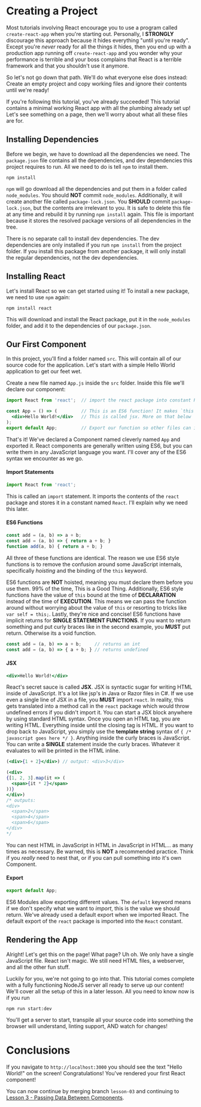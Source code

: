 # Creating a Project

Most tutorials involving React encourage you to use a program called
`create-react-app` when you're starting out. Personally, I **STRONGLY**
discourage this approach because it hides everything "until you're ready".
Except you're _never_ ready for all the things it hides, then you end up with
a production app running off `create-react-app` and you wonder why your
performance is terrible and your boss complains that React is a terrible
framework and that you shouldn't use it anymore.

So let's not go down that path. We'll do what everyone else does instead:
Create an empty project and copy working files and ignore their contents
until we're ready!

If you're following this tutorial, you've already succeeded! This tutorial
contains a minimal working React app with all the plumbing already set up!
Let's see something on a page, then we'll worry about what all these files
are for.

## Installing Dependencies

Before we begin, we have to download all the dependencies we need. The
`package.json` file contains all the dependencies, and dev dependencies this
project requires to run. All we need to do is tell `npm` to install them.

```
npm install
```

`npm` will go download all the dependencies and put them in a folder called
`node_modules`. You should **NOT** commit `node_modules`. Additionally, it
will create another file called `package-lock.json`. You **SHOULD** commit
`package-lock.json`, but the contents are irrelevant to you. It is safe to
delete this file at any time and rebuild it by running `npm install` again.
This file is important because it stores the resolved package versions of all
dependencies in the tree.

There is no separate call to install dev dependencies. The dev dependencies
are only installed if you run `npm install` from the project folder. If you
install this package from another package, it will only install the regular
dependencies, not the dev dependencies.

## Installing React

Let's install React so we can get started using it! To install a new package,
we need to use `npm` again:

```
npm install react
```

This will download and install the React package, put it in the
`node_modules` folder, and add it to the dependencies of our `package.json`.

## Our First Component

In this project, you'll find a folder named `src`. This will contain all of
our source code for the application. Let's start with a simple Hello World
application to get our feet wet.

Create a new file named `App.js` inside the `src` folder. Inside this file
we'll declare our component:

```jsx
import React from 'react';  // import the react package into constant React

const App = () => (         // This is an ES6 function! It makes `this` make sense
  <div>Hello World!</div>   // This is called jsx. More on that below
);
export default App;         // Export our function so other files can import it
```

That's it! We've declared a Component named cleverly named `App` and exported
it. React components are generally written using ES6, but you can write them
in any JavaScript language you want. I'll cover any of the ES6 syntax we
encounter as we go.

#### Import Statements

```jsx
import React from 'react';
```
This is called an `import` statement. It imports the contents of the `react`
package and stores it in a constant named `React`. I'll explain why we need
this later.

#### ES6 Functions

```jsx
const add = (a, b) => a + b;
const add = (a, b) => { return a + b; }
function add(a, b) { return a + b; }
```
All three of these functions are identical. The reason we use ES6 style
functions is to remove the confusion around some JavaScript internals,
specifically _hoisting_ and the binding of the `this` keyword.

ES6 functions are **NOT** hoisted, meaning you must declare them before you
use them. 99% of the time, This is a Good Thing. Additionally, ES6 style
functions have the value of `this` bound at the time of **DECLARATION**
instead of the time of **EXECUTION**. This means we can pass the function
around without worrying about the value of `this` or resorting to tricks like
`var self = this;`. Lastly, they're nice and concise! ES6 functions have
implicit returns for **SINGLE STATEMENT FUNCTIONS**. If you want to return
something and put curly braces like in the second example, you **MUST** put
return. Otherwise its a void function.

```jsx
const add = (a, b) => a + b;     // returns an int
const add = (a, b) => { a + b; } // returns undefined
```

#### JSX

```jsx
<div>Hello World!</div>
```

React's secret sauce is called **JSX**. JSX is syntactic sugar for writing
HTML inside of JavaScript. It's a lot like jsp's in Java or Razor files in
C#. If we use even a single line of JSX in a file, you **MUST** import
`react`. In reality, this gets translated into a method call in the `react`
package which would throw undefined errors if you didn't import it. You can
start a JSX block anywhere by using standard HTML syntax. Once you open an
HTML tag, you are writing HTML. Everything inside until the closing tag is
HTML. If you want to drop back to JavaScript, you simply use the **template
string** syntax of `{ /* javascript goes here */ }`. Anything inside the
curly braces is JavaScript. You can write a **SINGLE** statement inside the
curly braces. Whatever it evaluates to will be printed in the HTML inline.

```jsx
(<div>{1 + 2}</div>) // output: <div>3</div>

(<div>
{[1, 2, 3].map(it => (
  <span>{it * 2}</span>
))}
</div>)
/* outputs:
<div>
  <span>2</span>
  <span>4</span>
  <span>6</span>
</div>
*/
```

You can nest HTML in JavaScript in HTML in JavaScript in HTML... as many
times as necessary. Be warned, this is **NOT** a recommended practice.
Think if you _really_ need to nest that, or if you can pull something
into it's own Component.

#### Export

```jsx
export default App;
```

ES6 Modules allow exporting different values. The `default` keyword means if
we don't specify what we want to _import_, this is the value we should
return. We've already used a default export when we imported React. The
default export of the `react` package is imported into the `React` constant.

## Rendering the App

Alright! Let's get this on the page! What page? Uh oh. We only have a single
JavaScript file. React isn't magic. We still need HTML files, a webserver,
and all the other fun stuff.

Luckily for you, we're not going to go into that. This tutorial comes
complete with a fully functioning NodeJS server all ready to serve up our
content! We'll cover all the setup of this in a later lesson. All you need
to know now is if you run

```
npm run start:dev
```

You'll get a server to start, transpile all your source code into something
the browser will understand, linting support, AND watch for changes!

# Conclusions

If you navigate to `http://localhost:3000` you should see the text "Hello
World!" on the screen! Congratulations! You've rendered your first React
component!

You can now continue by merging branch `lesson-03` and continuing to [Lesson
3 - Passing Data Between Components](03_Passing_Data_Between_Components.md).